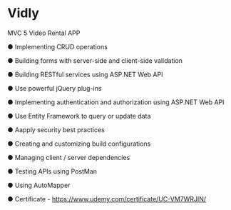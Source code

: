 # Vidly

MVC 5 Video Rental APP

● Implementing CRUD operations

● Building forms with server-side and client-side validation

● Building RESTful services using ASP.NET Web API

● Use powerful jQuery plug-ins

● Implementing authentication and authorization using ASP.NET Web API

● Use Entity Framework to query or update data

● Aapply security best practices

● Creating and customizing build configurations

● Managing client / server dependencies

● Testing APIs using PostMan

● Using AutoMapper

● Certificate - https://www.udemy.com/certificate/UC-VM7WRJIN/

